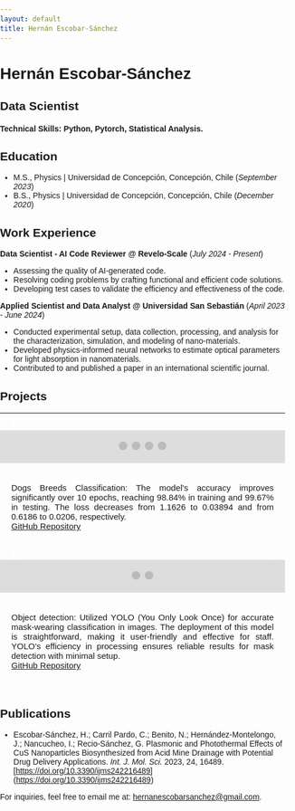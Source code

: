 ```yaml
---
layout: default
title: Hernán Escobar-Sánchez
---
```


# Hernán Escobar-Sánchez

## Data Scientist

#### Technical Skills: Python, Pytorch, Statistical Analysis.

## Education

- M.S., Physics | Universidad de Concepción, Concepción, Chile (_September 2023_)
- B.S., Physics | Universidad de Concepción, Concepción, Chile (_December 2020_)

## Work Experience

**Data Scientist - AI Code Reviewer @ Revelo-Scale** (_July 2024 - Present_)
- Assessing the quality of AI-generated code.
- Resolving coding problems by crafting functional and efficient code solutions.
- Developing test cases to validate the efficiency and effectiveness of the code.

**Applied Scientist and Data Analyst @ Universidad San Sebastián** (_April 2023 - June 2024_)
- Conducted experimental setup, data collection, processing, and analysis for the characterization, simulation, and modeling of nano-materials.
- Developed physics-informed neural networks to estimate optical parameters for light absorption in nanomaterials.
- Contributed to and published a paper in an international scientific journal.

## Projects

---

<!-- HTML for Carousels -->

<html lang="en">
<head>
    <meta charset="UTF-8">
    <meta name="viewport" content="width=device-width, initial-scale=1.0">
    <title>Hernán Escobar-Sánchez</title>
    <style>
        * { box-sizing: border-box; }
        body { font-family: Arial, sans-serif; margin: 0; padding: 0; }
        .carousel { position: relative; max-width: 1000px; margin: auto; }
        .slides { display: none; }
        img { vertical-align: middle; width: 100%; height: auto; }
        .carousel img {
            width: 800px; /* Set your desired width */
            height: 450px; /* Set your desired height */
        }
        .prev, .next { 
            cursor: pointer;
            position: absolute;
            top: 50%;
            width: auto;
            margin-top: -22px;
            padding: 16px;
            color: white;
            font-weight: bold;
            font-size: 18px;
            transition: 0.6s ease;
            border-radius: 0 3px 3px 0;
            user-select: none;
        }
        .next { right: 0; border-radius: 3px 0 0 3px; }
        .prev:hover, .next:hover { background-color: rgba(0,0,0,0.8); }
        .dots { text-align: center; padding: 20px; background: #ddd; }
        .dot {
            cursor: pointer;
            height: 15px;
            width: 15px;
            margin: 0 2px;
            background-color: #bbb;
            border-radius: 50%;
            display: inline-block;
            transition: background-color 0.6s ease;
        }
        .active, .dot:hover { background-color: #717171; }
        .description { 
            text-align: justify; 
            padding: 20px; 
            font-size: 15px; 
            margin: 0 auto; 
            max-width: 800px; 
        }
    </style>
</head>
<body>

<!-- First Carousel -->
<div class="carousel" id="carousel1">
    <div class="slides">
        <img src="assets/imag/prediction_vs_true.png" alt="Predictions">
    </div>
    <div class="slides">
        <img src="assets/imag/cnm.png" alt="Confusion Matrix">
    </div>
    <div class="slides">
        <img src="assets/imag/loss.png" alt="Losses">
    </div>
    <div class="slides">
        <img src="assets/imag/accuracy.png" alt="Accuracy">
    </div>
    <a class="prev" onclick="plusSlides(-1, 'carousel1')">&#10094;</a>
    <a class="next" onclick="plusSlides(1, 'carousel1')">&#10095;</a>
</div>
<br>
<div class="dots" id="dots1">
    <span class="dot" onclick="currentSlide(1, 'carousel1', 'dots1')"></span> 
    <span class="dot" onclick="currentSlide(2, 'carousel1', 'dots1')"></span> 
    <span class="dot" onclick="currentSlide(3, 'carousel1', 'dots1')"></span> 
    <span class="dot" onclick="currentSlide(4, 'carousel1', 'dots1')"></span> 
</div>

<!-- Description for First Carousel -->
<div class="description">
    <p>Dogs Breeds Classification: The model's accuracy improves significantly over 10 epochs, reaching 98.84% in training and 99.67% in testing. The loss decreases from 1.1626 to 0.03894 and from 0.6186 to 0.0206, respectively. <br>
    <a href="https://github.com/Hernan3scobar/CNN_images_classification/tree/main" target="_blank">GitHub Repository</a></p>
</div>

<!-- Second Carousel -->
<div class="carousel" id="carousel2">
    <div class="slides">
        <img src="assets/imag/sample.png" alt="Second Image 1">
    </div>
    <div class="slides">
        <img src="assets/imag/results.png" alt="Second Image 2">
    </div>
    <a class="prev" onclick="plusSlides(-1, 'carousel2')">&#10094;</a>
    <a class="next" onclick="plusSlides(1, 'carousel2')">&#10095;</a>
</div>
<br>
<div class="dots" id="dots2">
    <span class="dot" onclick="currentSlide(1, 'carousel2', 'dots2')"></span> 
    <span class="dot" onclick="currentSlide(2, 'carousel2', 'dots2')"></span> 
</div>

<!-- Description for Second Carousel -->
<div class="description">
    <p>Object detection: Utilized YOLO (You Only Look Once) for accurate mask-wearing classification in images. The deployment of this model is straightforward, making it user-friendly and effective for staff. YOLO’s efficiency in processing ensures reliable results for mask detection with minimal setup.<br>
    <a href="    https://github.com/Hernan3scobar/Object_detection" target="_blank">GitHub Repository</a></p>
</div>

<script>
    // Store the current slide index for each carousel
    let slideIndex = { 'carousel1': 1, 'carousel2': 1 };

    // Function to show the slides for a specific carousel
    function showSlides(n, carouselId, dotsId) {
        let i;
        let slides = document.getElementById(carouselId).getElementsByClassName("slides");
        let dots = document.getElementById(dotsId).getElementsByClassName("dot");
        if (n > slides.length) {slideIndex[carouselId] = 1}    
        if (n < 1) {slideIndex[carouselId] = slides.length}
        for (i = 0; i < slides.length; i++) {
            slides[i].style.display = "none";  
        }
        for (i = 0; i < dots.length; i++) {
            dots[i].className = dots[i].className.replace(" active", "");
        }
        slides[slideIndex[carouselId]-1].style.display = "block";  
        dots[slideIndex[carouselId]-1].className += " active";
    }

    // Function to handle the next/prev button click
    function plusSlides(n, carouselId) {
        slideIndex[carouselId] += n;
        showSlides(slideIndex[carouselId], carouselId, 'dots' + carouselId.charAt(carouselId.length - 1));
    }

    // Function to handle the dot click
    function currentSlide(n, carouselId, dotsId) {
        slideIndex[carouselId] = n;
        showSlides(n, carouselId, dotsId);
    }

    // Initialize slides for all carousels
    showSlides(slideIndex['carousel1'], 'carousel1', 'dots1');
    showSlides(slideIndex['carousel2'], 'carousel2', 'dots2');
</script>

</body>
</html>

## Publications

- Escobar-Sánchez, H.; Carril Pardo, C.; Benito, N.; Hernández-Montelongo, J.; Nancucheo, I.; Recio-Sánchez, G. Plasmonic and Photothermal Effects of CuS Nanoparticles Biosynthesized from Acid Mine Drainage with Potential Drug Delivery Applications. *Int. J. Mol. Sci.* 2023, 24, 16489. [https://doi.org/10.3390/ijms242216489](https://doi.org/10.3390/ijms242216489)



For inquiries, feel free to email me at: [hernanescobarsanchez@gmail.com](mailto:hernanescobarsanchez@gmail.com).
